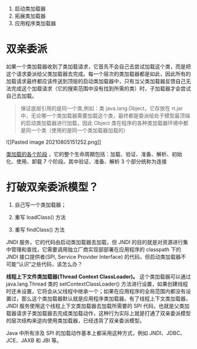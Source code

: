 1. 启动类加载器
2. 拓展类加载器
3. 应用程序类加载器

# 双亲委派

如果一个类加载器收到了类加载请求，它首先不会自己去尝试加载这个类，而是把这个请求委派给父类加载器去完成。每一个层次的类加载器都是如此，因此所有的加载请求最终都应该传送到顶层的启动类加载器中，只有当父类加载器反馈自己无法完成这个加载请求（它的搜索范围中没有找到所需的类）时，子加载器才会尝试自己去加载。

>保证底层引用的是同一个类,例如：类 java.lang.Object，它存放在 rt.jar 中，无论哪一个类加载器需要加载这个类，最终都是委派给处于模型最顶端的启动类加载器进行加载，因此 Object 类在程序的各种类加载器环境中都是同一个类（使用的是同一个类加载器加载的）

![[Pasted image 20210805151252.png]]

[类加载的各个阶段](https://www.iamshuaidi.com/1229.html)
，它的整个生命周期包括：加载、验证、准备、解析、初始化、使用、卸载 7 个阶段。其中验证、准备、解析 3 个部分统称为连接

# 打破双亲委派模型？

1.  自己写一个类加载器；
    
2.  重写 loadClass() 方法
    
3.  重写 findClass() 方法

JNDI 服务，它的代码由启动类加载器去加载，但 JNDI 的目的就是对资源进行集中管理和查找，它需要调用独立厂商实现部部署在应用程序的 classpath 下的 JNDI 接口提供者(SPI, Service Provider Interface) 的代码，但启动类加载器不可能“认识”之些代码，该怎么办？

**线程上下文件类加载器(Thread Context ClassLoader)。**
这个类加载器可以通过 java.lang.Thread 类的 setContextClassLoader() 方法进行设置，如果创建线程时还未设置，它将会从父线程中继承一个；如果在应用程序的全局范围内都没有设置过，那么这个类加载器默认就是应用程序类加载器。有了线程上下文类加载器，JNDI 服务使用这个线程上下文类加载器去加载所需要的 SPI 代码，也就是父类加载器请求子类加载器去完成类加载动作，这种行为实际上就是打通了双亲委派模型的层次结构来逆向使用类加载器，已经违背了双亲委派模型。

Java 中所有涉及 SPI 的加载动作基本上都采用这种方式，例如 JNDI、JDBC、JCE、JAXB 和 JBI 等。